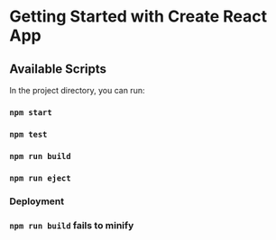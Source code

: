 # Getting Started with Create React App

## Available Scripts

In the project directory, you can run:

### `npm start`

### `npm test`

### `npm run build`

### `npm run eject`

### Deployment

### `npm run build` fails to minify

